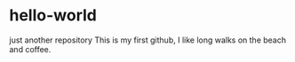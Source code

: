 # hello-world
just another repository
This is my first github, I like long walks on the beach and coffee.

